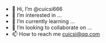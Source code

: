 - 👋 Hi, I’m @cuicsi666
- 👀 I’m interested in ...
- 🌱 I’m currently learning ...
- 💞️ I’m looking to collaborate on ...
- 📫 How to reach me cuicsi@qq.com

<!---
cuicsi666/cuicsi666 is a ✨ special ✨ repository because its `README.md` (this file) appears on your GitHub profile.
You can click the Preview link to take a look at your changes.
--->
